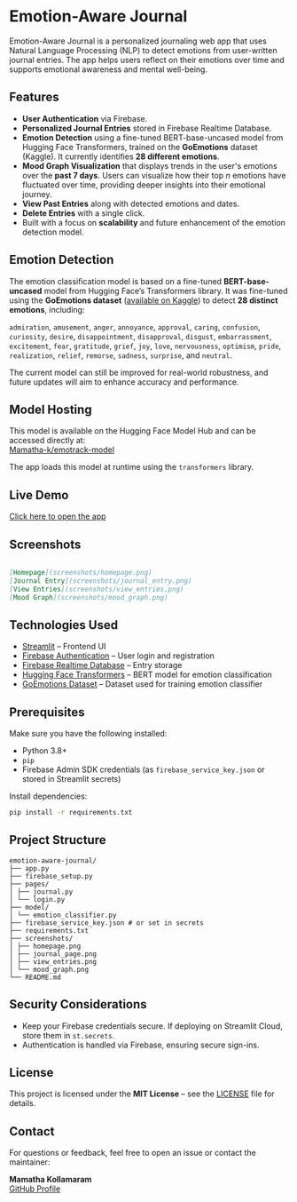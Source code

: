 #  Emotion-Aware Journal

Emotion-Aware Journal is a personalized journaling web app that uses Natural Language Processing (NLP) to detect emotions from user-written journal entries. The app helps users reflect on their emotions over time and supports emotional awareness and mental well-being.

##  Features

- **User Authentication** via Firebase.
- **Personalized Journal Entries** stored in Firebase Realtime Database.
- **Emotion Detection** using a fine-tuned BERT-base-uncased model from Hugging Face Transformers, trained on the **GoEmotions** dataset (Kaggle). It currently identifies **28 different emotions**.
- **Mood Graph Visualization** that displays trends in the user's emotions over the **past 7 days**. Users can visualize how their top _n_ emotions have fluctuated over time, providing deeper insights into their emotional journey.
- **View Past Entries** along with detected emotions and dates.
- **Delete Entries** with a single click.
- Built with a focus on **scalability** and future enhancement of the emotion detection model.

##  Emotion Detection

The emotion classification model is based on a fine-tuned **BERT-base-uncased** model from Hugging Face’s Transformers library. It was fine-tuned using the **GoEmotions dataset** ([available on Kaggle](https://www.kaggle.com/datasets/google/goemotions)) to detect **28 distinct emotions**, including:

`admiration`, `amusement`, `anger`, `annoyance`, `approval`, `caring`, `confusion`, `curiosity`, `desire`, `disappointment`, `disapproval`, `disgust`, `embarrassment`, `excitement`, `fear`, `gratitude`, `grief`, `joy`, `love`, `nervousness`, `optimism`, `pride`, `realization`, `relief`, `remorse`, `sadness`, `surprise`, and `neutral`.

The current model can still be improved for real-world robustness, and future updates will aim to enhance accuracy and performance.

##  Model Hosting

This model is available on the Hugging Face Model Hub and can be accessed directly at:  
 [Mamatha-k/emotrack-model](https://huggingface.co/Mamatha-k/emotrack-model)

The app loads this model at runtime using the `transformers` library.

##  Live Demo

 [Click here to open the app](https://emotion-aware-journal-hync9gisopfqjna6yjnpig.streamlit.app/)

##  Screenshots

```markdown

[Homepage](screenshots/homepage.png)
[Journal Entry](screenshots/journal_entry.png)
[View Entries](screenshots/view_entries.png)
[Mood Graph](screenshots/mood_graph.png)
```

##  Technologies Used

- [Streamlit](https://streamlit.io/) – Frontend UI
- [Firebase Authentication](https://firebase.google.com/products/auth) – User login and registration
- [Firebase Realtime Database](https://firebase.google.com/products/realtime-database) – Entry storage
- [Hugging Face Transformers](https://huggingface.co/transformers/) – BERT model for emotion classification
- [GoEmotions Dataset](https://www.kaggle.com/datasets) – Dataset used for training emotion classifier

##  Prerequisites

Make sure you have the following installed:

- Python 3.8+
- `pip`
- Firebase Admin SDK credentials (as `firebase_service_key.json` or stored in Streamlit secrets)

Install dependencies:

```bash
pip install -r requirements.txt
```

##  Project Structure

```
emotion-aware-journal/
├── app.py
├── firebase_setup.py
├── pages/
│ ├── journal.py
│ └── login.py
├── model/
│ └── emotion_classifier.py
├── firebase_service_key.json # or set in secrets
├── requirements.txt
├── screenshots/
│ ├── homepage.png
│ ├── journal_page.png
│ ├── view_entries.png
│ └── mood_graph.png
└── README.md
```

##  Security Considerations

- Keep your Firebase credentials secure. If deploying on Streamlit Cloud, store them in `st.secrets`.
- Authentication is handled via Firebase, ensuring secure sign-ins.

##  License

This project is licensed under the **MIT License** – see the [LICENSE](LICENSE) file for details.

##  Contact

For questions or feedback, feel free to open an issue or contact the maintainer:

**Mamatha Kollamaram**  
[GitHub Profile](https://github.com/Mamatha-Kollamaram)
